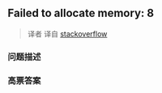 ## Failed to allocate memory: 8

> 译者 译自 [stackoverflow](http://stackoverflow.com/questions/7222906/failed-to-allocate-memory-8) 

### 问题描述 

### 高票答案 

